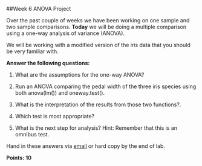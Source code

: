 ##Week 6 ANOVA Project

Over the past couple of weeks we have been working on one sample and two sample comparisons. **Today** we will be doing a multiple comparison using a one-way analysis of variance (ANOVA). 

We will be working with a modified version of the iris data that you should be very familiar with. 

**Answer the following questions:**

1. What are the assumptions for the one-way ANOVA? 

2. Run an ANOVA comparing the pedal width of the three iris species using both anova(lm()) and oneway.test().

3. What is the interpretation of the results from those two functions?.

4. Which test is most appropriate?

5. What is the next step for analysis? Hint: Remember that this is an omnibus test.

Hand in these answers via [email](mailto:mlundqu1@binghamton.edu) or hard copy by the end of lab. 

**Points: 10**
